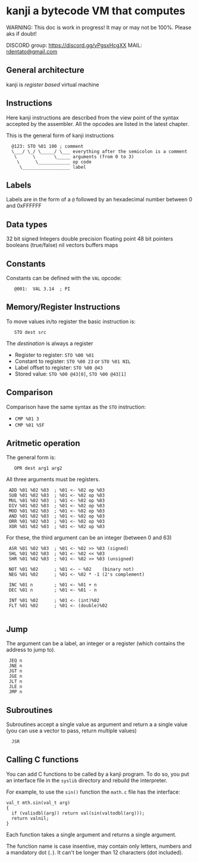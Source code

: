 # kanji a bytecode VM that computes

WARNING: This doc is work in progress! It may or may not be 100%. Please aks if doubt!

DISCORD group: https://discord.gg/vPgsxHcgXX
MAIL: rdentato@gmail.com

## General architecture

kanji is *register based* virtual machine

## Instructions

Here kanji instructions are described from the view point of the syntax
accepted by the assembler. All the opcodes are listed in the latest chapter.

This is the general form of kanji instructions

```
  @123: STO %01 100 ; comment
  \___/ \_/ \_____/ \___ everything after the semicolon is a comment
   \      \       \_____ arguments (from 0 to 3)
    \      \____________ op code
     \__________________ label
```

## Labels

Labels are in the form of a `@` followed by an hexadecimal number 
between 0 and 0xFFFFFF

## Data types

   32 bit signed Integers
   double precision floating point
   48 bit pointers
   booleans (true/false)
   nil
   vectors
   buffers
   maps

## Constants

Constants can be defined with the `VAL` opcode:

```
   @001:  VAL 3.14  ; PI
```


## Memory/Register Instructions

To move values in/to register the basic instruction is:

```
   STO dest src
```
The *destination* is always a register

   - Register to register:  `STO %00 %01`
   - Constant to register: `STO %00 23` or `STO %01 NIL`
   - Label offset to register:  `STO %00 @43`
   - Stored value: `STO %00 @43[0]`, `STO %00 @43[1]`
   
## Comparison
Comparison have the same syntax as the `STO` instruction:

   - `CMP %01 3`
   - `CMP %01 %5F`

## Aritmetic operation

The general form is:

```
   OPR dest arg1 arg2
```

All three arguments must be registers.

```
 ADD %01 %02 %03  ; %01 <- %02 op %03
 SUB %01 %02 %03  ; %01 <- %02 op %03
 MUL %01 %02 %03  ; %01 <- %02 op %03
 DIV %01 %02 %03  ; %01 <- %02 op %03
 MOD %01 %02 %03  ; %01 <- %02 op %03
 AND %01 %02 %03  ; %01 <- %02 op %03
 ORR %01 %02 %03  ; %01 <- %02 op %03
 XOR %01 %02 %03  ; %01 <- %02 op %03
```

For these, the third argument can be an integer (between 0 and 63)

```
 ASR %01 %02 %03  ; %01 <- %02 >> %03 (signed)
 SHL %01 %02 %03  ; %01 <- %02 << %03
 SHR %01 %02 %03  ; %01 <- %02 >> %03 (unsigned)
```

```
 NOT %01 %02      ; %01 <- ~ %02    (binary not)
 NEG %01 %02      ; %01 <- %02 * -1 (2's complement)
```
```
 INC %01 n        ; %01 <- %01 + n
 DEC %01 n        ; %01 <- %01 - n
```
```
 INT %01 %02      ; %01 <- (int)%02
 FLT %01 %02      ; %01 <- (double)%02
 
```

## Jump

The argument can be a label, an integer or a register (which
contains the address to jump to).

```
 JEQ n
 JNE n
 JGT n
 JGE n
 JLT n
 JLE n
 JMP n
```

## Subroutines

Subroutines accept a single value as argument and return a
a single value (you can use a vector to pass, return multiple values)

```
  JSR 
```

## Calling C functions

You can add C functions to be called by a kanji program. To do so,
you put an interface file in the `syslib` directory and rebuild the
interpreter.

For example, to use the `sin()` function the `math.c` file has the
interface:

```
val_t mth.sin(val_t arg)
{
  if (valisdbl(arg)) return val(sin(valtodbl(arg)));
  return valnil;
}
```

Each function takes a single argument and returns a single argument.

The function name is case insentive, may contain only letters, numbers 
and a mandatory dot (`.`). It can't be longer than 12 characters (dot included).

